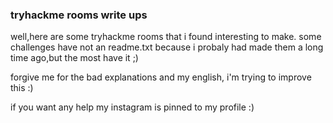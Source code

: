 ### tryhackme rooms write ups

well,here are some tryhackme rooms that i found interesting to make. 
some challenges have not an readme.txt because i probaly had made them a long time ago,but the most have it ;)

forgive me for the bad explanations and my english, i'm trying to improve this :)

if you want any help my instagram is pinned to my profile :) 